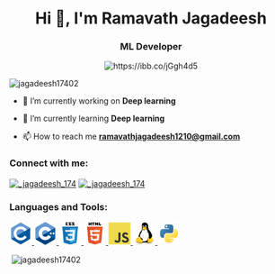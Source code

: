 <h1 align="center">Hi 👋, I'm Ramavath Jagadeesh</h1>
<h3 align="center"> ML Developer </h3>

<div align="center">
        <img src="https://ibb.co/jGgh4d5" class="centered" alt="https://ibb.co/jGgh4d5" width="100" height="100">
    </div>
<p align="left"> <img src="https://komarev.com/ghpvc/?username=jagadeesh17402&label=Profile%20views&color=0e75b6&style=flat" alt="jagadeesh17402" /> </p>

- 🔭 I’m currently working on **Deep learning**

- 🌱 I’m currently learning **Deep learning**

- 📫 How to reach me **ramavathjagadeesh1210@gmail.com**

<h3 align="left">Connect with me:</h3>
<p align="left">
<a href="https://instagram.com/_jagadeesh_174" target="blank"><img align="center" src="https://raw.githubusercontent.com/rahuldkjain/github-profile-readme-generator/master/src/images/icons/Social/instagram.svg" alt="_jagadeesh_174" height="30" width="40" /></a>
<a href="https://www.linkedin.com/in/ramavathjagadeesh/" target="blank"><img align="center" src="https://upload.wikimedia.org/wikipedia/commons/thumb/c/ca/LinkedIn_logo_initials.png/800px-LinkedIn_logo_initials.png" alt="_jagadeesh_174" height="30" width="40" /></a>

  
</p>

<h3 align="left">Languages and Tools:</h3>
<p align="left"> <a href="https://www.cprogramming.com/" target="_blank"> <img src="https://raw.githubusercontent.com/devicons/devicon/master/icons/c/c-original.svg" alt="c" width="40" height="40"/> </a> <a href="https://www.w3schools.com/cpp/" target="_blank"> <img src="https://raw.githubusercontent.com/devicons/devicon/master/icons/cplusplus/cplusplus-original.svg" alt="cplusplus" width="40" height="40"/> </a> <a href="https://www.w3schools.com/css/" target="_blank"> <img src="https://raw.githubusercontent.com/devicons/devicon/master/icons/css3/css3-original-wordmark.svg" alt="css3" width="40" height="40"/> </a> <a href="https://www.w3.org/html/" target="_blank"> <img src="https://raw.githubusercontent.com/devicons/devicon/master/icons/html5/html5-original-wordmark.svg" alt="html5" width="40" height="40"/> </a> <a href="https://developer.mozilla.org/en-US/docs/Web/JavaScript" target="_blank"> <img src="https://raw.githubusercontent.com/devicons/devicon/master/icons/javascript/javascript-original.svg" alt="javascript" width="40" height="40"/> </a> <a href="https://www.linux.org/" target="_blank"> <img src="https://raw.githubusercontent.com/devicons/devicon/master/icons/linux/linux-original.svg" alt="linux" width="40" height="40"/> </a> <a href="https://www.python.org" target="_blank"> <img src="https://raw.githubusercontent.com/devicons/devicon/master/icons/python/python-original.svg" alt="python" width="40" height="40"/> </a> </p>

<p>&nbsp;<img align="center" src="https://github-readme-stats.vercel.app/api?username=jagadeesh17402&show_icons=true&locale=en" alt="jagadeesh17402" /></p>
